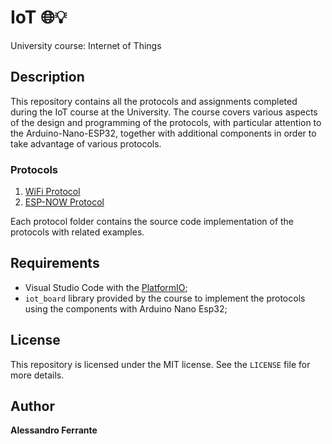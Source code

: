 # IoT 🌐💡
University course: Internet of Things

## Description
This repository contains all the protocols and assignments completed during the IoT course at the University. 
The course covers various aspects of the design and programming of the protocols, with particular attention to the Arduino-Nano-ESP32, together with additional components in order to take advantage of various protocols.

### Protocols
1. [WiFi Protocol](https://github.com/AlessandroFerrante/Embedded-Systems/blob/main/WiFi%20Protocol/)
2. [ESP-NOW Protocol]((https://github.com/AlessandroFerrante/Embedded-Systems/blob/main/ESP-NOW%20Protocol/))

Each protocol folder contains the source code implementation of the protocols with related examples.

## Requirements
- Visual Studio Code with the [PlatformIO](https://platformio.org/);
- `iot_board` library provided by the course to implement the protocols using the components with Arduino Nano Esp32;

## License
This repository is licensed under the MIT license. See the `LICENSE` file for more details.

## Author
**Alessandro Ferrante**